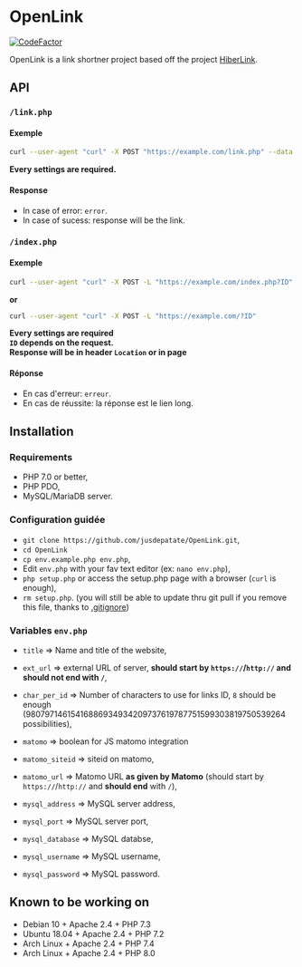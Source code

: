# OpenLink
[![CodeFactor](https://www.codefactor.io/repository/github/jusdepatate/openlink/badge)](https://www.codefactor.io/repository/github/jusdepatate/openlink)


OpenLink is a link shortner project based off the project [HiberLink](https://github.com/HiberFile/HiberLink).

## API

### `/link.php`
#### Exemple
```bash
curl --user-agent "curl" -X POST "https://example.com/link.php" --data "link=https://github.com"
```
**Every settings are required.**

#### Response
- In case of error: `error`.
- In case of sucess: response will be the link.

### `/index.php`
#### Exemple
```bash
curl --user-agent "curl" -X POST -L "https://example.com/index.php?ID"
```
**or**
```bash
curl --user-agent "curl" -X POST -L "https://example.com/?ID"
```
**Every settings are required
<br>`ID` depends on the request.
<br>Response will be in header `Location` or in page**

#### Réponse
- En cas d'erreur: `erreur`.
- En cas de réussite: la réponse est le lien long.


## Installation
### Requirements
- PHP 7.0 or better,
- PHP PDO,
- MySQL/MariaDB server.

### Configuration guidée

- `git clone https://github.com/jusdepatate/OpenLink.git`,
- `cd OpenLink`
- `cp env.example.php env.php`,
- Edit `env.php` with your fav text editor (ex: `nano env.php`),
- `php setup.php` or access the setup.php page with a browser (`curl` is enough),
- `rm setup.php`. (you will still be able to update thru git pull if you remove this file, thanks to [.gitignore](.gitignore))

### Variables `env.php`
- `title` => Name and title of the website,
- `ext_url` => external URL of server, **should start by `https://`/`http://` and should not end with `/`**,
- `char_per_id` => Number of characters to use for links ID, `8` should be enough (98079714615416886934934209737619787751599303819750539264 possibilities),


- `matomo` => boolean for JS matomo integration
- `matomo_siteid` => siteid on matomo,
- `matomo_url` => Matomo URL **as given by Matomo** (should start by `https://`/`http://` and **should end** with `/`),


- `mysql_address` => MySQL server address,
- `mysql_port` => MySQL server port,
- `mysql_database` => MySQL databse,
- `mysql_username` => MySQL username,
- `mysql_password` => MySQL password.

## Known to be working on
- Debian 10 + Apache 2.4 + PHP 7.3
- Ubuntu 18.04 + Apache 2.4 + PHP 7.2
- Arch Linux + Apache 2.4 + PHP 7.4
- Arch Linux + Apache 2.4 + PHP 8.0
